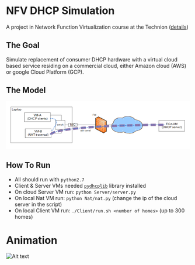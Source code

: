 # NFV DHCP Simulation
A project in Network Function Virtualization course at the Technion ([details](http://webcourse.cs.technion.ac.il/236635/Spring2017/ho_project.html))

## The Goal
Simulate replacement of consumer DHCP hardware with a virtual cloud based service residing on a commercial cloud, either Amazon cloud (AWS) or google Cloud Platform (GCP). 

## The Model
![Alt text](model.png?raw=true "Model")

## How To Run
* All should run with `python2.7`
* Client & Server VMs needed [`pydhcplib`](https://github.com/dgvncsz0f/pydhcplib) library installed
* On cloud Server VM run: `python Server/server.py`
* On local Nat VM run: `python Nat/nat.py` (change the ip of the cloud server in the script)
* On local Client VM run: `./Client/run.sh <number of homes>` (up to 300 homes)

# Animation
![Alt text](Server/animation.gif?raw=true "Animation")
